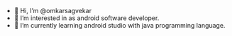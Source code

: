 - 👋 Hi, I’m @omkarsagvekar
- 👀 I’m interested in as android software developer.
- 🌱 I’m currently learning android studio with java programming language.

<!---
omkarsagvekar/omkarsagvekar is a ✨ special ✨ repository because its `README.md` (this file) appears on your GitHub profile.
You can click the Preview link to take a look at your changes.
--->
